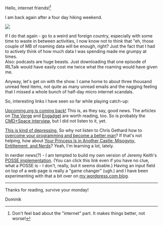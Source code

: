 Hello, internet friends![^internet]

I am back again after a four day hiking weekend.

![](http://irregularity.lolproject.de/wp-content/uploads/sites/2/2014/06/2014-05-29-13.54.42-HDR.jpg)

If I do that again - go to a weird and foreign country, especially with some time to waste in between activities, I now know not to think that "eh, those couple of MB of roaming data will be enough, right? Just the fact that I had to actively think of how much data I was spending made me grumpy at times.  
Also: podcasts are huge beasts. Just downloading that one episode of IRLTalk would have easily cost me twice what the roaming would have given me.

Anyway, let's get on with the show. I came home to about three thousand unread feed items, not quite as many unread emails and the nagging feeling that I missed a whole bunch of half-day micro internet scandals.

So, interesting links I have seen so far while playing catch-up:

[Upcoming.org is coming back!](https://www.kickstarter.com/projects/waxpancake/the-return-of-upcomingorg/posts) This is, as they say, good news. The articles on [The Verge](http://www.theverge.com/2014/5/29/5758354/the-brilliant-life-stupid-death-and-improbable-return-of-upcoming-org) and [Engadget](http://www.engadget.com/2014/05/29/surviving-yahoo-upcoming/) are worth reading, too. So is probably the [CMD+Space interview](http://5by5.tv/cmdspace/98), but I did not listen to it, yet.

[This is kind of depressing.](http://nymag.com/thecut/2014/05/shipped-to-california.html) So why not listen to Chris Gethard how to [overcome your programming and become a better man](http://thechrisgethardshow.tumblr.com/post/87041806996/overcome-your-programming-and-be-a-better-man)? If that's not helping, how about [Your Princess Is in Another Castle: Misogyny, Entitlement, and Nerds](http://www.thedailybeast.com/articles/2014/05/27/your-princess-is-in-another-castle-misogyny-entitlement-and-nerds.html)? Yeah, I'm learning a lot, lately.

In nerdier news(?) - I am tempted to build my own version of Jeremy Keith's [POSSE implementation](http://adactio.com/journal/6826/). (You can click this link even if you have no clue, what a POSSE is - I don't, really, but it seems doable.) Having an input field on top of a web page is really a "game changer" (ugh.) and  I have been experimenting with that a bit over on [my wordpress.com blog](http://dominik.wordpress.com/).

---

Thanks for reading, survive your monday!

Dominik


[^internet]: Don't feel bad about the "internet" part. It makes things better, not worse!